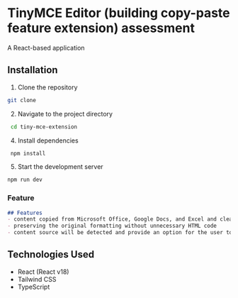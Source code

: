 # TinyMCE Editor (building copy-paste feature extension) assessment

A React-based application

## Installation

1. Clone the repository

```bash
git clone
```
2. Navigate to the project directory
```bash
 cd tiny-mce-extension
 ```
 4. Install dependencies
```bash
 npm install
```
 5. Start the development server
 ```bash
 npm run dev
```
### **Feature**
```markdown
## Features
- content copied from Microsoft Office, Google Docs, and Excel and cleaned up effectively
- preserving the original formatting without unnecessary HTML code
- content source will be detected and provide an option for the user to choose whether to keep the formatting or paste without it.
````

## Technologies Used
- React (React v18)
- Tailwind CSS
- TypeScript

